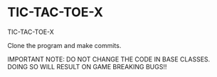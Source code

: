 # TIC-TAC-TOE-X
TIC-TAC-TOE-X

Clone the program and make commits.

IMPORTANT NOTE:
    DO NOT CHANGE THE CODE IN BASE CLASSES. DOING SO WILL RESULT ON GAME BREAKING BUGS!!
